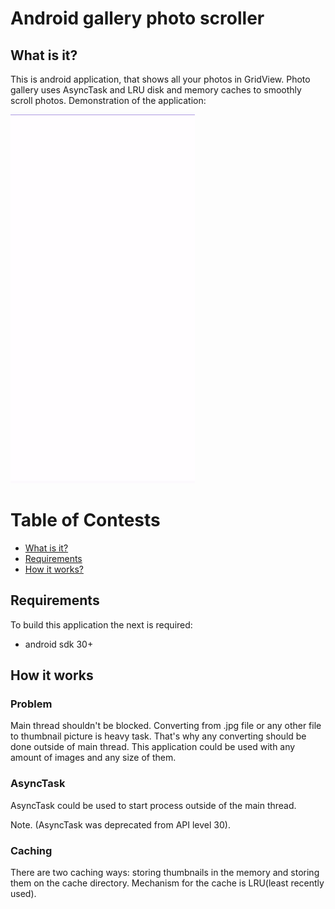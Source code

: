 # Android gallery photo scroller

## What is it?

This is android application, that shows all your photos in GridView. Photo gallery uses AsyncTask and LRU disk and memory caches to smoothly scroll photos. Demonstration of the application:

![Demo](./assets/galleryscroll.gif)

# Table of Contests

- [What is it?](#what-is-it)
- [Requirements](#requirements)
- [How it works?](#how-it-works)

## Requirements

To build this application the next is required:

* android sdk 30+

## How it works

### Problem
Main thread shouldn't be blocked. Converting from .jpg file or any other file to thumbnail picture is heavy task. That's why any converting should be done outside of main thread. This application could be used with any amount of images and any size of them.

### AsyncTask
AsyncTask could be used to start process outside of the main thread.

Note. (AsyncTask was deprecated from API level 30).

### Caching
There are two caching ways: storing thumbnails in the memory and storing them on the cache directory. Mechanism for the cache is LRU(least recently used).